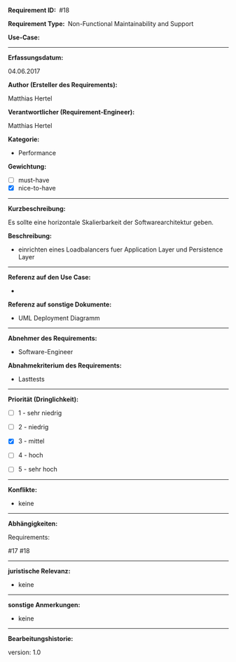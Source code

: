 **Requirement ID: ** #18

**Requirement Type: ** Non-Functional Maintainability and Support

**Use-Case:**

---
**Erfassungsdatum:**

04.06.2017

**Author (Ersteller des Requirements):**

Matthias Hertel

**Verantwortlicher (Requirement-Engineer):**

Matthias Hertel

**Kategorie:**

- Performance

**Gewichtung:**

- [ ] must-have
- [x] nice-to-have

---
**Kurzbeschreibung:**

Es sollte eine horizontale Skalierbarkeit der Softwarearchitektur geben.

**Beschreibung:**

- einrichten eines Loadbalancers fuer Application Layer und Persistence Layer



---
**Referenz auf den Use Case:**

-

**Referenz auf sonstige Dokumente:**

- UML Deployment Diagramm

---
**Abnehmer des Requirements:**

- Software-Engineer



**Abnahmekriterium des Requirements:**

- Lasttests

---
**Priorität (Dringlichkeit):**


 - [ ] 1 - sehr niedrig
 - [ ] 2 - niedrig
 - [x] 3 - mittel
 - [ ] 4 - hoch
 - [ ] 5 - sehr hoch


---
**Konflikte:**
- keine

---
**Abhängigkeiten:**

Requirements:

#17
#18


---
**juristische Relevanz:**

- keine


---
**sonstige Anmerkungen:**

- keine



---
**Bearbeitungshistorie:**

version: 1.0
